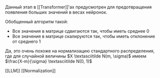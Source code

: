 Данный этап в [[Transformer]]'ах предусмотрен для предотвращения появления больших значений в весах нейронок.

Обобщенный алгоритм такой:
* Все значения в матрице сдвигаются так, чтобы иметь среднее 0
* Все значения в матрице скалируются так, чтобы иметь отклонение от среднего 1

Да, это очень похоже на нормализацию стандартного распределения, где для случайной величины $X \textasciitilde N(m, \sigma)$ имеем $\frac{X-m}{\sigma} \textasciitilde N(0, 1)$

[[LLM]] [[Normalization]]